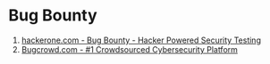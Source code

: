 # Bug Bounty

1. [hackerone.com - Bug Bounty - Hacker Powered Security Testing](https://www.hackerone.com)
2. [Bugcrowd.com - #1 Crowdsourced Cybersecurity Platform](https://www.bugcrowd.com)
